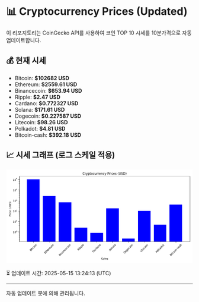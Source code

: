
# 📊 Cryptocurrency Prices (Updated)

이 리포지토리는 CoinGecko API를 사용하여 코인 TOP 10 시세를 10분가격으로 자동 업데이트합니다.

## 💰 현재 시세
- Bitcoin: **$102682 USD**
- Ethereum: **$2559.61 USD**
- Binancecoin: **$653.94 USD**
- Ripple: **$2.47 USD**
- Cardano: **$0.772327 USD**
- Solana: **$171.61 USD**
- Dogecoin: **$0.227587 USD**
- Litecoin: **$98.26 USD**
- Polkadot: **$4.81 USD**
- Bitcoin-cash: **$392.18 USD**

## 📈 시세 그래프 (로그 스케일 적용)
![Crypto Prices](crypto_prices.png)

⏳ 업데이트 시간: 2025-05-15 13:24:13 (UTC)

---
자동 업데이트 봇에 의해 관리됩니다.
